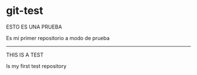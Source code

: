 # git-test
ESTO ES UNA PRUEBA

Es mi primer repositorio a modo de prueba 

----------------------------------------------

THIS IS A TEST

Is my first test repository
